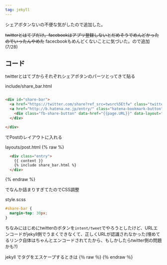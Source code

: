 ```yaml
---
tag: jekyll
---
```


シェアボタンないの不便な気がしたので追加した。

~~twitterとはてブだけ。facebookはアプリ登録しないとだめそうでめんどかったのでいったんやめた~~ facecbookもめんどくないことに気づいた。ので追加(7/28)

## コード

twitterとはてブからそれぞれシェアボタンのパーツとってきて貼る

include/share_bar.html

```html

<div id="share-bar">
  <a href="https://twitter.com/share?ref_src=twsrc%5Etfw" class="twitter-share-button" data-show-count="false">Tweet</a><script async src="https://platform.twitter.com/widgets.js" charset="utf-8"></script>
  <a href="http://b.hatena.ne.jp/entry/" class="hatena-bookmark-button" data-hatena-bookmark-layout="basic-label-counter" data-hatena-bookmark-lang="ja" title="このエントリーをはてなブックマークに追加"><img src="https://b.st-hatena.com/images/entry-button/button-only@2x.png" alt="このエントリーをはてなブックマークに追加" width="20" height="20" style="border: none;" /></a><script type="text/javascript" src="https://b.st-hatena.com/js/bookmark_button.js" charset="utf-8" async="async"></script>
    <div class="fb-share-button" data-href="{{page.URL}}" data-layout="button_count">
  </div>

</div>


```

でPostのレイアウトに入れる

layouts/post.html
{% raw %}
```html
  <div class="entry">
    {{ content }} 
    {% include share_bar.html %}
  </div>
```
{% endraw %}

でなんか詰まりすぎてたのでCSS調整

style.scss

```css
#share-bar {
  margin-top: 30px;	
}

```

ちなみにはじめにtwitterのボタンを`intent/tweet`でやろうとしたけど、URLエンコードがjekyll側でうまくできなくて、正しくURLが認識されなかった(埋めてるリンク自体はちゃんとエンコードされてたから、もしかしたらtwitter側の問題かも?)

jekyll でタグをエスケープするときは {％ raw ％} {％ endraw ％}
